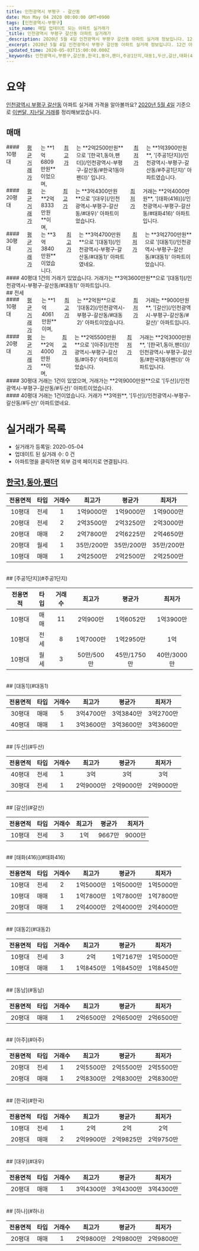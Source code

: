 ```yaml
---
title: 인천광역시 부평구 - 갈산동
date: Mon May 04 2020 00:00:00 GMT+0900
tags: [인천광역시-부평구]
_site_name: 매일 업데이트 되는 아파트 실거래가
_title: 인천광역시 부평구 갈산동 아파트 실거래가
_description: 2020년 5월 4일 인천광역시 부평구 갈산동 아파트 실거래 정보입니다. 12건 아파트 정보가 있습니다.
_excerpt: 2020년 5월 4일 인천광역시 부평구 갈산동 아파트 실거래 정보입니다. 12건 아파트 정보가 있습니다.
_updated_time: 2020-05-03T15:00:00.000Z
_keywords: 인천광역시,부평구,갈산동,한국1,동아,팬더,주공1단지,대동1,두산,갈산,태화(416),대동2,동남,아주,한국,대우,하나
---
```





# 요약
<ins>인천광역시 부평구 갈산동</ins> 아파트 실거래 가격을 알아볼까요? <ins>2020년 5월 4일</ins> 기준으로 <ins>이번달, 지난달 거래</ins>를 정리해보았습니다.

## 매매
<div class="container">
<div class="six columns" markdown="1">
#### 10평대
<ins>평균 거래가</ins>는 **1억6809만원**이었으며, <ins>최고가</ins>는 **2억2500만원**으로 '[한국1,동아,팬더](/인천광역시-부평구-갈산동/#한국1동아팬더)' 입니다. <ins>최저가</ins>는 **1억3900만원**, '[주공1단지](/인천광역시-부평구-갈산동/#주공1단지)' 아파트였습니다.
</div>
<div class="six columns" markdown="1">
#### 20평대
<ins>평균 거래가</ins>는 **2억8333만원**이며, <ins>최고가</ins>는 **3억4300만원**으로 '[대우](/인천광역시-부평구-갈산동/#대우)' 아파트이었습니다. <ins>최저가</ins> 거래는 **2억4000만원**, '[태화(416)](/인천광역시-부평구-갈산동/#태화416)' 아파트입니다.
</div>
</div>
<div class="container">
<div class="six columns" markdown="1">
#### 30평대
<ins>평균 거래가</ins>는 **3억3840만원**이었습니다. <ins>최고가</ins>는 **3억4700만원**으로 '[대동1](/인천광역시-부평구-갈산동/#대동1)' 아파트였네요. <ins>최저가</ins>는 **3억2700만원**으로 '[대동1](/인천광역시-부평구-갈산동/#대동1)' 아파트이었습니다.
</div>
<div class="six columns" markdown="1">
#### 40평대
1건의 거래가 있었습니다. 거래가는 **3억3600만원**으로 '[대동1](/인천광역시-부평구-갈산동/#대동1)' 아파트입니다.
</div>
</div>
## 전세
<div class="container">
<div class="six columns" markdown="1">
#### 10평대
<ins>평균 거래가</ins>는 **1억4061만원**이며, <ins>최고가</ins>는 **2억원**으로 '[대동2](/인천광역시-부평구-갈산동/#대동2)' 아파트이었습니다. <ins>최저가</ins> 거래는 **9000만원**, '[갈산](/인천광역시-부평구-갈산동/#갈산)' 아파트입니다.
</div>
<div class="six columns" markdown="1">
#### 20평대
<ins>평균 거래가</ins>는 **2억4000만원**이며, <ins>최고가</ins>는 **2억5500만원**으로 '[아주](/인천광역시-부평구-갈산동/#아주)' 아파트이었습니다. <ins>최저가</ins> 거래는 **2억3000만원**, '[한국1,동아,팬더](/인천광역시-부평구-갈산동/#한국1동아팬더)' 아파트입니다.
</div>
</div>
<div class="container">
<div class="six columns" markdown="1">
#### 30평대
거래는 1건이 있었으며, 거래가는 **2억9000만원**으로 '[두산](/인천광역시-부평구-갈산동/#두산)' 아파트이었습니다.
</div>
<div class="six columns" markdown="1">
#### 40평대
거래는 1건이었습니다. 거래가 **3억원**, '[두산](/인천광역시-부평구-갈산동/#두산)' 아파트였네요.
</div>
</div>



# 실거래가 목록
- 실거래가 등록일: 2020-05-04
- 업데이트 된 실거래 수: 0 건
- 아파트명을 클릭하면 외부 검색 페이지로 연결됩니다.

## [한국1,동아,팬더](#한국1동아팬더)

|전용면적|타입|거래수|최고가|평균가|최저가|
|:---:|:---:|:---:|:---:|:---:|:---:|
|10평대|<span class="deal-type-2">전세</span>|1|1억9000만|1억9000만|1억9000만|
|20평대|<span class="deal-type-2">전세</span>|2|2억3500만|2억3250만|2억3000만|
|20평대|<span class="deal-type-1">매매</span>|2|2억7800만|2억6225만|2억4650만|
|20평대|<span class="deal-type-3">월세</span>|1|35만/200만|35만/200만|35만/200만|
|10평대|<span class="deal-type-1">매매</span>|1|2억2500만|2억2500만|2억2500만|

<br/>
## [주공1단지](#주공1단지)

|전용면적|타입|거래수|최고가|평균가|최저가|
|:---:|:---:|:---:|:---:|:---:|:---:|
|10평대|<span class="deal-type-1">매매</span>|11|2억900만|1억6052만|1억3900만|
|10평대|<span class="deal-type-2">전세</span>|8|1억7000만|1억2950만|1억|
|10평대|<span class="deal-type-3">월세</span>|3|50만/500만|45만/1750만|40만/3000만|

<br/>
## [대동1](#대동1)

|전용면적|타입|거래수|최고가|평균가|최저가|
|:---:|:---:|:---:|:---:|:---:|:---:|
|30평대|<span class="deal-type-1">매매</span>|5|3억4700만|3억3840만|3억2700만|
|40평대|<span class="deal-type-1">매매</span>|1|3억3600만|3억3600만|3억3600만|

<br/>
## [두산](#두산)

|전용면적|타입|거래수|최고가|평균가|최저가|
|:---:|:---:|:---:|:---:|:---:|:---:|
|40평대|<span class="deal-type-2">전세</span>|1|3억|3억|3억|
|30평대|<span class="deal-type-2">전세</span>|1|2억9000만|2억9000만|2억9000만|

<br/>
## [갈산](#갈산)

|전용면적|타입|거래수|최고가|평균가|최저가|
|:---:|:---:|:---:|:---:|:---:|:---:|
|10평대|<span class="deal-type-2">전세</span>|3|1억|9667만|9000만|

<br/>
## [태화(416)](#태화416)

|전용면적|타입|거래수|최고가|평균가|최저가|
|:---:|:---:|:---:|:---:|:---:|:---:|
|10평대|<span class="deal-type-2">전세</span>|2|1억5000만|1억5000만|1억5000만|
|10평대|<span class="deal-type-1">매매</span>|1|1억7800만|1억7800만|1억7800만|
|20평대|<span class="deal-type-1">매매</span>|1|2억4000만|2억4000만|2억4000만|

<br/>
## [대동2](#대동2)

|전용면적|타입|거래수|최고가|평균가|최저가|
|:---:|:---:|:---:|:---:|:---:|:---:|
|10평대|<span class="deal-type-2">전세</span>|3|2억|1억7167만|1억5000만|
|10평대|<span class="deal-type-1">매매</span>|1|1억8450만|1억8450만|1억8450만|

<br/>
## [동남](#동남)

|전용면적|타입|거래수|최고가|평균가|최저가|
|:---:|:---:|:---:|:---:|:---:|:---:|
|20평대|<span class="deal-type-1">매매</span>|1|2억6500만|2억6500만|2억6500만|

<br/>
## [아주](#아주)

|전용면적|타입|거래수|최고가|평균가|최저가|
|:---:|:---:|:---:|:---:|:---:|:---:|
|20평대|<span class="deal-type-2">전세</span>|1|2억5500만|2억5500만|2억5500만|
|20평대|<span class="deal-type-1">매매</span>|1|2억8300만|2억8300만|2억8300만|

<br/>
## [한국](#한국)

|전용면적|타입|거래수|최고가|평균가|최저가|
|:---:|:---:|:---:|:---:|:---:|:---:|
|10평대|<span class="deal-type-2">전세</span>|1|2억|2억|2억|
|20평대|<span class="deal-type-1">매매</span>|2|2억9900만|2억9825만|2억9750만|

<br/>
## [대우](#대우)

|전용면적|타입|거래수|최고가|평균가|최저가|
|:---:|:---:|:---:|:---:|:---:|:---:|
|20평대|<span class="deal-type-1">매매</span>|1|3억4300만|3억4300만|3억4300만|

<br/>
## [하나](#하나)

|전용면적|타입|거래수|최고가|평균가|최저가|
|:---:|:---:|:---:|:---:|:---:|:---:|
|20평대|<span class="deal-type-1">매매</span>|1|2억9800만|2억9800만|2억9800만|

<br/>



